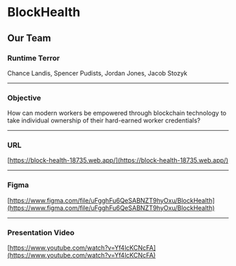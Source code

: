 # BlockHealth

## Our Team
### Runtime Terror
Chance Landis, Spencer Pudists, Jordan Jones, Jacob Stozyk

---
### Objective
How can modern workers be empowered through blockchain technology to take individual ownership of their hard-earned worker credentials?

---
### URL
[https://block-health-18735.web.app/](https://block-health-18735.web.app/)

---
### Figma
[https://www.figma.com/file/uFgghFu6QeSABNZT9hyOxu/BlockHealth](https://www.figma.com/file/uFgghFu6QeSABNZT9hyOxu/BlockHealth)

---
### Presentation Video
[https://www.youtube.com/watch?v=Yf4lcKCNcFA](https://www.youtube.com/watch?v=Yf4lcKCNcFA)
